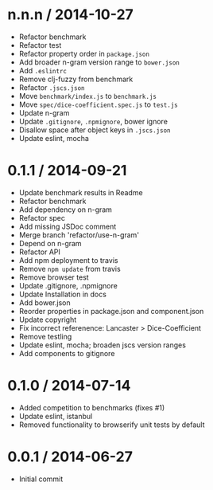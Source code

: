 
n.n.n / 2014-10-27
==================

 * Refactor benchmark
 * Refactor test
 * Refactor property order in `package.json`
 * Add broader n-gram version range to `bower.json`
 * Add `.eslintrc`
 * Remove clj-fuzzy from benchmark
 * Refactor `.jscs.json`
 * Move `benchmark/index.js` to `benchmark.js`
 * Move `spec/dice-coefficient.spec.js` to `test.js`
 * Update n-gram
 * Update `.gitignore`, `.npmignore`, bower ignore
 * Disallow space after object keys in `.jscs.json`
 * Update eslint, mocha

0.1.1 / 2014-09-21
==================

 * Update benchmark results in Readme
 * Refactor benchmark
 * Add dependency on n-gram
 * Refactor spec
 * Add missing JSDoc comment
 * Merge branch 'refactor/use-n-gram'
 * Depend on n-gram
 * Refactor API
 * Add npm deployment to travis
 * Remove `npm update` from travis
 * Remove browser test
 * Update .gitignore, .npmignore
 * Update Installation in docs
 * Add bower.json
 * Reorder properties in package.json and component.json
 * Update copyright
 * Fix incorrect referenence: Lancaster > Dice-Coefficient
 * Remove testling
 * Update eslint, mocha; broaden jscs version ranges
 * Add components to gitignore

0.1.0 / 2014-07-14
==================

 * Added competition to benchmarks (fixes #1)
 * Update eslint, istanbul
 * Removed functionality to browserify unit tests by default

0.0.1 / 2014-06-27
==================

 * Initial commit

